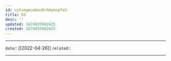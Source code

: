 ```yaml
---
id: vytzegmunbmo9rh6pmcpfo3
title: D3
desc: ''
updated: 1674935902425
created: 1674935902425
---
```


---
`date`:: [[2022-04-26]]
`related`::

---


